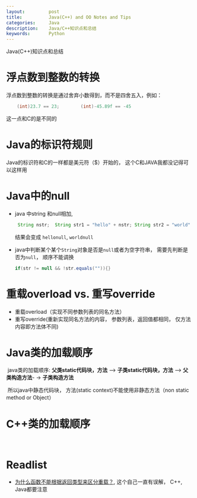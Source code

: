 ```yaml
---
layout:     	post
title:      	Java(C++) and OO Notes and Tips
categories: 	Java
description:   	Java/C++知识点和总结
keywords: 		Python
---
```


Java(C++)知识点和总结

# 浮点数到整数的转换

浮点数到整数的转换是通过舍弃小数得到，而不是四舍五入，例如：

```java
    (int)23.7 == 23;        (int)-45.89f == -45
```

这一点和C的是不同的

# Java的标识符规则

Java的标识符和C的一样都是美元符（$）开始的， 这个C和JAVA我都没记得可以这样用

# Java中的null

- java 中string 和null相加,         

    ```java
     String nstr;  String str1 = "hello" + nstr; String str2 = "world" + null;
    ```

    结果会变成 `hellonull`, `worldnull`
    
- java中判断某个某个`String`对象是否是`null`或者为空字符串， 需要先判断是否为`null`， 顺序不能调换

    ```java
    if(str != null && !str.equals("")){}
    ```

# 重载overload vs. 重写override

- 重载overload（实现不同参数列表的同名方法）
- 重写override(重新实现同名方法的内容， 参数列表，返回值都相同， 仅方法内容即方法体不同)

# Java类的加载顺序

​	java类的加载顺序: **父类static代码块，方法** –> **子类static代码块，方法** –> **父类构造方法**- -> **子类构造方法** 

​	所以java中静态代码块， 方法(static  context)不能使用非静态方法（non static method or Object）

# C++类的加载顺序

​	

# Readlist

- [为什么函数不能根据返回类型来区分重载？](https://blog.csdn.net/chang384915878/article/details/79535416), 这个自己一直有误解， C++, Java都要注意